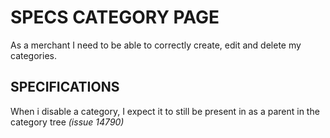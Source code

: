 # SPECS CATEGORY PAGE

As a merchant I need to be able to correctly create, edit and delete my categories.

## SPECIFICATIONS

When i disable a category, I expect it to still be present in as a parent in the category tree _\(issue 14790\)_

